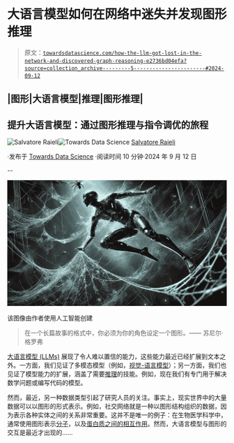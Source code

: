# 大语言模型如何在网络中迷失并发现图形推理

> 原文：[`towardsdatascience.com/how-the-llm-got-lost-in-the-network-and-discovered-graph-reasoning-e2736bd04efa?source=collection_archive---------5-----------------------#2024-09-12`](https://towardsdatascience.com/how-the-llm-got-lost-in-the-network-and-discovered-graph-reasoning-e2736bd04efa?source=collection_archive---------5-----------------------#2024-09-12)

## |图形|大语言模型|推理|图形推理|

## 提升大语言模型：通过图形推理与指令调优的旅程

[](https://salvatore-raieli.medium.com/?source=post_page---byline--e2736bd04efa--------------------------------)![Salvatore Raieli](https://salvatore-raieli.medium.com/?source=post_page---byline--e2736bd04efa--------------------------------)[](https://towardsdatascience.com/?source=post_page---byline--e2736bd04efa--------------------------------)![Towards Data Science](https://towardsdatascience.com/?source=post_page---byline--e2736bd04efa--------------------------------) [Salvatore Raieli](https://salvatore-raieli.medium.com/?source=post_page---byline--e2736bd04efa--------------------------------)

·发布于 [Towards Data Science](https://towardsdatascience.com/?source=post_page---byline--e2736bd04efa--------------------------------) ·阅读时间 10 分钟·2024 年 9 月 12 日

--

![](img/fd85685e726eb0e5b4ab19198729788d.png)

该图像由作者使用人工智能创建

> 在一个长篇故事的格式中，你必须为你的角色设定一个图形。—— 苏尼尔·格罗弗

[大语言模型 (LLMs)](https://github.com/SalvatoreRa/tutorial/blob/main/artificial%20intelligence/FAQ.md#:~:text=What%20is%20a%20Large%20Language%20Model%20(LLM)%3F) 展现了令人难以置信的能力，这些能力最近已经扩展到文本之外。一方面，我们见证了多模态模型（例如，[视觉-语言模型](https://huggingface.co/blog/vlms)）；另一方面，我们也见证了模型能力的扩展，涵盖了需要[推理](https://github.com/atfortes/Awesome-LLM-Reasoning)的技能。例如，现在我们有专门用于解决数学问题或编写代码的模型。

然而，最近，另一种数据类型引起了研究人员的关注。事实上，现实世界中的大量数据可以以图形的形式表示。例如，社交网络就是一种以图形结构组织的数据，因为表示各种实体之间的关系非常重要。这并不是唯一的例子：在生物医学科学中，通常使用图形表示[分子](https://en.wikipedia.org/wiki/Molecular_graph#:~:text=the%20following%20classical%20definition%20is,graph%20correspond%20to%20chemical%20bonds)，以及[蛋白质之间的相互作用](https://arxiv.org/abs/2404.10450)。然而，大语言模型与图形的交互是最近才出现的……
